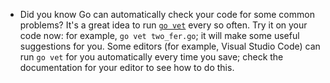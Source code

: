 - Did you know Go can automatically check your code for some common problems? It's a great idea to run [`go vet`](https://golang.org/cmd/vet/) every so often. Try it on your code now: for example, `go vet two_fer.go`; it will make some useful suggestions for you. Some editors (for example, Visual Studio Code) can run `go vet` for you automatically every time you save; check the documentation for your editor to see how to do this.

